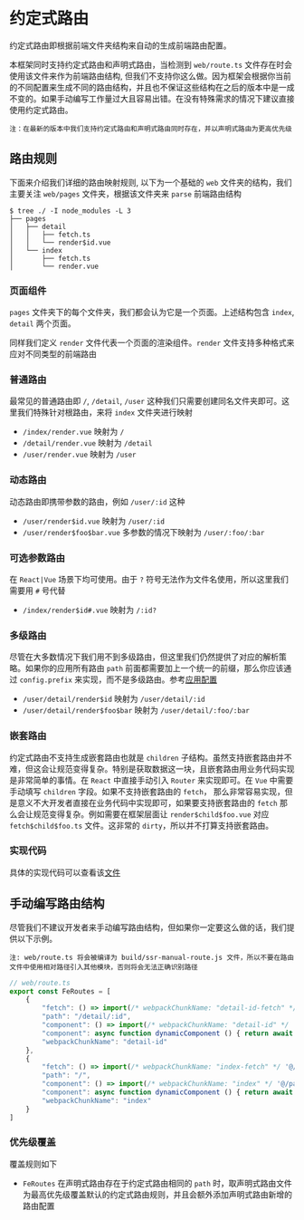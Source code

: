# 约定式路由

约定式路由即根据前端文件夹结构来自动的生成前端路由配置。  

本框架同时支持约定式路由和声明式路由，当检测到 `web/route.ts` 文件存在时会使用该文件来作为前端路由结构, 但我们不支持你这么做。因为框架会根据你当前的不同配置来生成不同的路由结构，并且也不保证这些结构在之后的版本中是一成不变的。如果手动编写工作量过大且容易出错。在没有特殊需求的情况下建议直接使用约定式路由。

`注：在最新的版本中我们支持约定式路由和声明式路由同时存在，并以声明式路由为更高优先级`
## 路由规则

下面来介绍我们详细的路由映射规则, 以下为一个基础的 `web` 文件夹的结构，我们主要关注 `web/pages` 文件夹，根据该文件夹来 `parse` 前端路由结构

```shell
$ tree ./ -I node_modules -L 3
├── pages
│   ├── detail
│   │   ├── fetch.ts
│   │   └── render$id.vue
│   └── index
│       ├── fetch.ts
│       └── render.vue
```

### 页面组件

`pages` 文件夹下的每个文件夹，我们都会认为它是一个页面。上述结构包含 `index`, `detail` 两个页面。

同样我们定义 `render` 文件代表一个页面的渲染组件。`render` 文件支持多种格式来应对不同类型的前端路由

### 普通路由

最常见的普通路由即 `/`, `/detail`, `/user` 这种我们只需要创建同名文件夹即可。这里我们特殊针对根路由，来将 `index` 文件夹进行映射

- `/index/render.vue` 映射为 `/`
- `/detail/render.vue` 映射为 `/detail`
- `/user/render.vue` 映射为 `/user`

### 动态路由

动态路由即携带参数的路由，例如 `/user/:id` 这种

- `/user/render$id.vue` 映射为 `/user/:id`
- `/user/render$foo$bar.vue` 多参数的情况下映射为 `/user/:foo/:bar`

### 可选参数路由

在 `React|Vue` 场景下均可使用。由于 `?` 符号无法作为文件名使用，所以这里我们需要用 `#` 号代替

- `/index/render$id#.vue` 映射为 `/:id?`

### 多级路由

尽管在大多数情况下我们用不到多级路由，但这里我们仍然提供了对应的解析策略。如果你的应用所有路由 `path` 前面都需要加上一个统一的前缀，那么你应该通过 `config.prefix` 来实现，而不是多级路由。参考[应用配置](./api$config#prefix)

- `/user/detail/render$id` 映射为 `/user/detail/:id`
- `/user/detail/render$foo$bar` 映射为 `/user/detail/:foo/:bar`

### 嵌套路由

约定式路由不支持生成嵌套路由也就是 `children` 子结构。虽然支持嵌套路由并不难，但这会让规范变得复杂。特别是获取数据这一块，且嵌套路由用业务代码实现是非常简单的事情。在 `React` 中直接手动引入 `Router` 来实现即可。在 `Vue` 中需要手动填写 `children` 字段。如果不支持嵌套路由的 `fetch`， 那么非常容易实现，但是意义不大开发者直接在业务代码中实现即可，如果要支持嵌套路由的 `fetch` 那么会让规范变得复杂。例如需要在框架层面让 `render$child$foo.vue` 对应 `fetch$child$foo.ts` 文件。这非常的 `dirty`，所以并不打算支持嵌套路由。
### 实现代码

具体的实现代码可以查看该[文件](https://github.com/zhangyuang/ssr/blob/dev/packages/server-utils/src/parse.ts#L13)

## 手动编写路由结构

尽管我们不建议开发者来手动编写路由结构，但如果你一定要这么做的话，我们提供以下示例。

`注: web/route.ts 将会被编译为 build/ssr-manual-route.js 文件，所以不要在路由文件中使用相对路径引入其他模块，否则将会无法正确识别路径`

```js
// web/route.ts
export const FeRoutes = [
    {   
        "fetch": () => import(/* webpackChunkName: "detail-id-fetch" */ '@/pages/detail/fetch'),
        "path": "/detail/:id",
        "component": () => import(/* webpackChunkName: "detail-id" */ '@/pages/detail/render$id'), // vue 场景用此写法
        "component": async function dynamicComponent () { return await import(/* webpackChunkName: "detail-id" */ '@/pages/detail/render$id') }, // react 场景需要固定函数名称为 dynamicComponent
        "webpackChunkName": "detail-id"
    },
    {
        "fetch": () => import(/* webpackChunkName: "index-fetch" */ '@/pages/index/fetch'),
        "path": "/",
        "component": () => import(/* webpackChunkName: "index" */ '@/pages/index/render'), // vue 场景用此写法
        "component": async function dynamicComponent () { return await import(/* webpackChunkName: "index" */ '@/pages/index/render') }, // react 场景需要固定函数名称为 dynamicComponent
        "webpackChunkName": "index"
    }
]
```

### 优先级覆盖

覆盖规则如下

- `FeRoutes` 在声明式路由存在于约定式路由相同的 `path` 时，取声明式路由文件为最高优先级覆盖默认的约定式路由规则，并且会额外添加声明式路由新增的路由配置